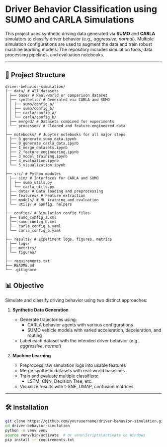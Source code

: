 # Driver Behavior Classification using SUMO and CARLA Simulations

This project uses synthetic driving data generated via **SUMO** and **CARLA** simulators to classify driver behavior (e.g., *aggressive*, *normal*). Multiple simulation configurations are used to augment the data and train robust machine learning models. The repository includes simulation tools, data processing pipelines, and evaluation notebooks.

---

## 🚦 Project Structure

```
driver-behavior-simulation/
├── data/ # All datasets
│ ├── base/ # Real-world or comparison dataset
│ ├── synthetic/ # Generated via CARLA and SUMO
│ │ ├── sumo/config_a/
│ │ ├── sumo/config_b/
│ │ ├── carla/config_a/
│ │ └── carla/config_b/
│ ├── merged/ # Datasets combined for experiments
│ └── processed/ # Cleaned and feature-engineered data
│
├── notebooks/ # Jupyter notebooks for all major steps
│ ├── 0_generate_sumo_data.ipynb
│ ├── 0_generate_carla_data.ipynb
│ ├── 1_merge_datasets.ipynb
│ ├── 2_feature_engineering.ipynb
│ ├── 3_model_training.ipynb
│ ├── 4_evaluation.ipynb
│ └── 5_visualization.ipynb
│
├── src/ # Python modules
│ ├── sim/ # Interfaces for CARLA and SUMO
│ │ ├── sumo_utils.py
│ │ └── carla_utils.py
│ ├── data/ # Data loading and preprocessing
│ ├── features/ # Feature extraction
│ ├── models/ # ML training and evaluation
│ └── utils/ # Config, helpers
│
├── configs/ # Simulation config files
│ ├── sumo_config_a.xml
│ ├── sumo_config_b.xml
│ ├── carla_config_a.yaml
│ └── carla_config_b.yaml
│
├── results/ # Experiment logs, figures, metrics
│ ├── logs/
│ ├── metrics/
│ └── figures/
│
├── requirements.txt
├── README.md
└── .gitignore
```


## 📊 Objective

Simulate and classify driving behavior using two distinct approaches:

1. **Synthetic Data Generation**
   - Generate trajectories using:
     - CARLA behavior agents with various configurations
     - SUMO vehicle models with varied acceleration, deceleration, and routing
   - Label each dataset with the intended driver behavior (e.g., *aggressive*, *normal*)

2. **Machine Learning**
   - Preprocess raw simulation logs into usable features
   - Merge synthetic datasets with real-world baselines
   - Train and evaluate multiple classifiers:
     - LSTM, CNN, Decision Tree, etc.
   - Visualize results with t-SNE, UMAP, confusion matrices

---

## 🛠️ Installation

```bash
git clone https://github.com/yourusername/driver-behavior-simulation.git
cd driver-behavior-simulation
python -m venv venv
source venv/bin/activate  # or venv\Scripts\activate on Windows
pip install -r requirements.txt
